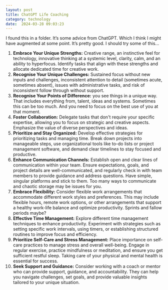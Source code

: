 ```yaml
---
layout: post
title: ChatGPT Life Coaching
category: technology
date:  2024-03-28 09:03:23
---
```


I found this in a folder. It’s some advice from ChatGPT. Which I think I might have augmented at some point. It’s pretty good. I should try some of this...

1. **Embrace Your Unique Strengths:** Creative range, an instinctive feel for technology, innovative thinking at a systemic level, clarity, calm, and an ability to hyperfocus. Identify tasks that align with these strengths and allocate dedicated time for creative work.
2. **Recognise Your Unique Challenges:** Sustained focus without new inputs and challenges, inconsistent attention to detail (sometimes acute, sometimes absent), issues with administrative tasks, and risk of inconsistent follow through without support.
3. **Recognise Your Points of Difference:** you see things in a unique way. That includes everything from, talent, ideas and systems. Sometimes this can be too much. And you need to focus on the best use of you at that moment.
4. **Foster Collaboration:** Delegate tasks that don't require your specific expertise, allowing you to focus on strategic and creative aspects. Emphasize the value of diverse perspectives and ideas.
5. **Prioritize and Stay Organized:** Develop effective strategies for prioritizing tasks and managing time. Break down projects into manageable steps, use organizational tools like to-do lists or project management software, and demand clear timelines to stay focused and productive.
6. **Enhance Communication Channels:** Establish open and clear lines of communication within your team. Ensure expectations, goals, and project details are well-communicated, and regularly check in with team members to provide guidance and address questions. Have simple, singular platforms and stick to them. Too many ways to communicate and chaotic storage may be issues for you.
7. **Embrace Flexibility:** Consider flexible work arrangements that accommodate different work styles and preferences. This may include flexible hours, remote work options, or other arrangements that support a healthy work-life balance and optimize productivity. Sprints and fallow periods maybe?
8. **Effective Time Management:** Explore different time management techniques to enhance productivity. Experiment with strategies such as setting specific work intervals, using timers, or establishing structured routines to improve focus and efficiency.
9. **Prioritize Self-Care and Stress Management:** Place importance on self-care practices to manage stress and overall well-being. Engage in regular exercise, practice mindfulness or meditation, and ensure you get sufficient restful sleep. Taking care of your physical and mental health is essential for success.
10. **Seek Support and Guidance:** Consider working with a coach or mentor who can provide support, guidance, and accountability. They can help you navigate challenges, set goals, and provide valuable insights tailored to your unique situation.